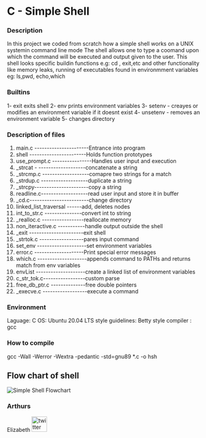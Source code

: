 # C - Simple Shell
### Description
In this project we coded from scratch how a simple shell works on a UNIX systemin command line mode
The shell allows one to type a coomand upon which the command will be executed and output given to the user.
This shell looks specific buildin functions e.g: cd , exit,etc and other functionality like memory leaks, running of executables found in environmment variables eg: ls,pwd, echo,which

### Builtins
1- exit exits shell
2- env prints environment variables
3- setenv - creayes or modifies an environment variable if it doesnt exist
4- unsetenv - removes an environment variable
5- changes directory

### Description of files
1. main.c ----------------------Entrance into program
2. shell -----------------------Holds function prototypes
3. use_prompt.c ----------------Handles user input and execution
4. _strcat - -------------------concatenate a string
5. _strcmp.c -------------------comapre two strings for a match
6. _strdup.c -------------------duplicate a string
7. _strcpy----------------------copy a string
8. readline.c-------------------read user input and store it in buffer
9. _cd.c------------------------change directory
10. linked_list_traversal ------add, deletes nodes
11. int_to_str.c ---------------convert int to string
12. _realloc.c -----------------reallocate memory
13. non_iteractive.c -----------handle output outside the shell
14. _exit ----------------------exit shell
15. _strtok.c ------------------pares input command
16. set_env --------------------set environment variables
17. error.c --------------------Print special error messages
18. which.c --------------------appends command to PATHs and returns match from env variables
19. envList --------------------create a linked list of environment variables
20. c_str_tok.c-----------------custom parse
21. free_db_ptr.c --------------free double pointers
22. _execve.c ------------------execute a command  

### Environment
Laguage: C
OS: Ubuntu 20.04 LTS
style guidelines: Betty style
compiler : gcc

### How to compile
gcc -Wall -Werror -Wextra -pedantic -std=gnu89 *.c -o hsh

## Flow chart of shell

![Simple Shell Flowchart](https://drive.google.com/uc?export=view&id=1JJdWZHREv29IiOgF6v43fOx4omJMTslq)

### Arthurs
Elizabeth 
[<img src='https://cdn.jsdelivr.net/npm/simple-icons@3.0.1/icons/twitter.svg' alt='twitter' height='40'>](https://twitter.com/@benonking)
